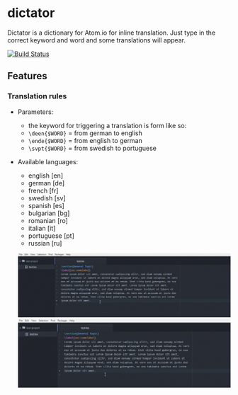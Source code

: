 # dictator

Dictator is a dictionary for Atom.io for inline translation. Just type in the correct keyword and word and some translations will appear.

[![Build Status](https://api.travis-ci.org/Kopetri/dictator.svg?branch=master)](https://travis-ci.org/Kopetri/dictator)

Features
--------

### Translation rules
* Parameters:
  * the keyword for triggering a translation is form like so:
  * `\deen{$WORD}` = from german to english
  * `\ende{$WORD}` = from english to german
  * `\svpt{$WORD}` = from swedish to portuguese
* Available languages:
  * english [en]
  * german [de]
  * french [fr]
  * swedish [sv]
  * spanish [es]
  * bulgarian [bg]
  * romanian [ro]
  * italian [it]
  * portuguese [pt]
  * russian [ru]

  ![Translation from german to english](https://github.com/Kopetri/dictator/raw/master/screenshots/germanToEnglish.gif)
  ![Translation from english to swedish](https://github.com/Kopetri/dictator/raw/master/screenshots/englishToSwedish.gif)
